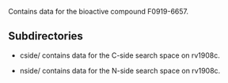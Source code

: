 Contains data for the bioactive compound F0919-6657.

## Subdirectories

- cside/ contains data for the C-side search space on rv1908c.

- nside/ contains data for the N-side search space on rv1908c.

